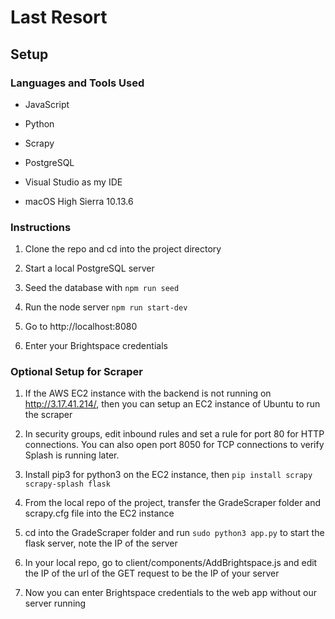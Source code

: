 # Last Resort

## Setup

### Languages and Tools Used

* JavaScript

* Python

* Scrapy

* PostgreSQL

* Visual Studio as my IDE

* macOS High Sierra 10.13.6

### Instructions

1) Clone the repo and cd into the project directory

2) Start a local PostgreSQL server

3) Seed the database with `npm run seed`

4) Run the node server `npm run start-dev`

5) Go to http://localhost:8080

6) Enter your Brightspace credentials


### Optional Setup for Scraper 

1) If the AWS EC2 instance with the backend is not running on http://3.17.41.214/, then you can setup an EC2 instance of Ubuntu to run the scraper

2) In security groups, edit inbound rules and set a rule for port 80 for HTTP connections. You can also open port 8050 for TCP connections to verify Splash is running later.

3) Install pip3 for python3 on the EC2 instance, then `pip install scrapy scrapy-splash flask`

4) From the local repo of the project, transfer the GradeScraper folder and scrapy.cfg file into the EC2 instance

5) cd into the GradeScraper folder and run `sudo python3 app.py` to start the flask server, note the IP of the server

6) In your local repo, go to client/components/AddBrightspace.js and edit the IP of the url of the GET request to be the IP of your server

7) Now you can enter Brightspace credentials to the web app without our server running

